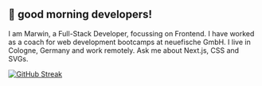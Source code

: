 ## 🐸 good morning developers!

I am Marwin, a Full-Stack Developer, focussing on Frontend. I have worked as a coach for web development bootcamps at neuefische GmbH. I live in Cologne, Germany and work remotely. Ask me about Next.js, CSS and SVGs.

[![GitHub Streak](https://github-readme-streak-stats.herokuapp.com/?user=marwinburesch&theme=dark)](https://git.io/streak-stats)
